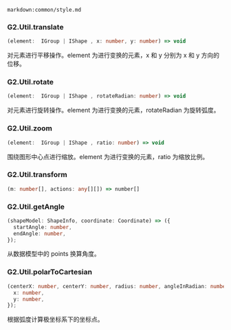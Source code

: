 <!-- utils -->

`markdown:common/style.md`

<div class='custom-api-docs'>

### G2.Util.translate

```ts
(element:  IGroup | IShape , x: number, y: number) => void
```

对元素进行平移操作。element 为进行变换的元素，x 和 y 分别为 x 和 y 方向的位移。

### G2.Util.rotate

```ts
(element:  IGroup | IShape , rotateRadian: number) => void
```

对元素进行旋转操作。element 为进行变换的元素，rotateRadian 为旋转弧度。

### G2.Util.zoom

```ts
(element:  IGroup | IShape , ratio: number) => void
```

围绕图形中心点进行缩放。element 为进行变换的元素，ratio 为缩放比例。

### G2.Util.transform

```ts
(m: number[], actions: any[][]) => number[]
```

### G2.Util.getAngle

```ts
(shapeModel: ShapeInfo, coordinate: Coordinate) => ({
  startAngle: number,
  endAngle: number,
});
```

从数据模型中的 points 换算角度。

### G2.Util.polarToCartesian

```ts
(centerX: number, centerY: number, radius: number, angleInRadian: number) => ({
  x: number,
  y: number,
});
```

根据弧度计算极坐标系下的坐标点。

</div>
